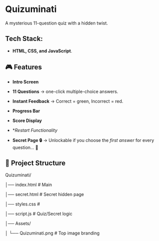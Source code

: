 # Quizuminati
A mysterious 11-question quiz with a hidden twist.

## Tech Stack:
- **HTML, CSS, and JavaScript**.

## 🎮 Features
- **Intro Screen**

- **11 Questions** → one-click multiple-choice answers.

- **Instant Feedback** → Correct = green, Incorrect = red.

- **Progress Bar**

- **Score Display**

- **Restart Functionality*

- **Secret Page 🔒** → Unlockable if you choose the *first answer* for every question… 👀

## 📂 Project Structure
Quizuminati/

│── index.html # Main

│── secret.html # Secret hidden page

│── styles.css #

│── script.js # Quiz/Secret logic

│── Assets/

│ └── Quizuminati.png # Top image branding
